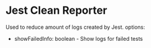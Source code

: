 Jest Clean Reporter
=====
Used to reduce amount of logs created by Jest.
options:
- showFailedInfo: boolean - Show logs for failed tests